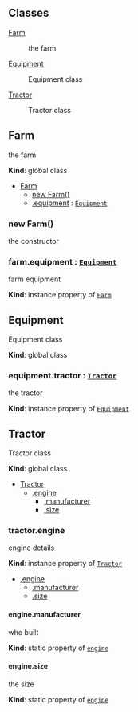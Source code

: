 ## Classes

<dl>
<dt><a href="#Farm">Farm</a></dt>
<dd><p>the farm</p>
</dd>
<dt><a href="#Equipment">Equipment</a></dt>
<dd><p>Equipment class</p>
</dd>
<dt><a href="#Tractor">Tractor</a></dt>
<dd><p>Tractor class</p>
</dd>
</dl>

<a name="Farm"></a>

## Farm
the farm

**Kind**: global class  

* [Farm](#Farm)
    * [new Farm()](#new_Farm_new)
    * [.equipment](#Farm+equipment) : [<code>Equipment</code>](#Equipment)

<a name="new_Farm_new"></a>

### new Farm()
the constructor

<a name="Farm+equipment"></a>

### farm.equipment : [<code>Equipment</code>](#Equipment)
farm equipment

**Kind**: instance property of [<code>Farm</code>](#Farm)  
<a name="Equipment"></a>

## Equipment
Equipment class

**Kind**: global class  
<a name="Equipment+tractor"></a>

### equipment.tractor : [<code>Tractor</code>](#Tractor)
the tractor

**Kind**: instance property of [<code>Equipment</code>](#Equipment)  
<a name="Tractor"></a>

## Tractor
Tractor class

**Kind**: global class  

* [Tractor](#Tractor)
    * [.engine](#Tractor+engine)
        * [.manufacturer](#Tractor+engine.manufacturer)
        * [.size](#Tractor+engine.size)

<a name="Tractor+engine"></a>

### tractor.engine
engine details

**Kind**: instance property of [<code>Tractor</code>](#Tractor)  

* [.engine](#Tractor+engine)
    * [.manufacturer](#Tractor+engine.manufacturer)
    * [.size](#Tractor+engine.size)

<a name="Tractor+engine.manufacturer"></a>

#### engine.manufacturer
who built

**Kind**: static property of [<code>engine</code>](#Tractor+engine)  
<a name="Tractor+engine.size"></a>

#### engine.size
the size

**Kind**: static property of [<code>engine</code>](#Tractor+engine)  
